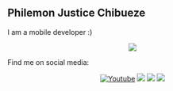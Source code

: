 ## Philemon Justice Chibueze
I am a mobile developer :)

<p align="center">
    <img src="https://skillicons.dev/icons?i=dart,flutter,js,nodejs,git,github,androidstudio,vscode" />
</p>

Find me on social media:

<p align="center">
  <a href="https://www.youtube.com/@tubeasjay"><img alt="Youtube" title="Youtube" src="https://i.imgur.com/qiXu7b2.png"/></a>
<!--   &#8287;&#8287;&#8287;&#8287;&#8287; -->
  <a href="https://www.instagram.com/igramasjay"><img src="https://skillicons.dev/icons?i=instagram"/></a>
  <a href="https://www.linkedin.com/in/ilinkasjay/"><img src="https://skillicons.dev/icons?i=linkedin"/></a>
<!--   &#8287;&#8287;&#8287;&#8287;&#8287; -->
  <a href="https://twitter.com/itweetasjay"><img src="https://skillicons.dev/icons?i=twitter"/></a>
<!--   &#8287;&#8287;&#8287;&#8287;&#8287; -->
 </a>
</p>

<!--
**igitasjay/igitasjay** is a ✨ _special_ ✨ repository because its `README.md` (this file) appears on your GitHub profile.

Here are some ideas to get you started:

- 🔭 I’m currently working on ...
- 🌱 I’m currently learning ...
- 👯 I’m looking to collaborate on ...
- 🤔 I’m looking for help with ...
- 💬 Ask me about ...
- 📫 How to reach me: ...
- 😄 Pronouns: ...
- ⚡ Fun fact: ...
-->
